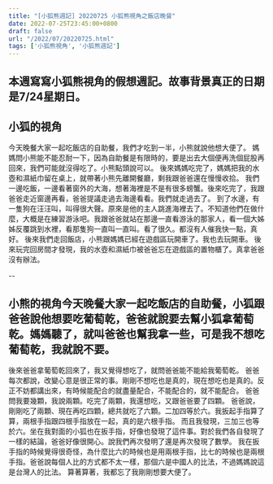 ```yaml
---
title: "[小狐熊週記] 20220725 小狐熊視角之飯店晚餐"
date: 2022-07-25T23:45:00+0800
draft: false
url: "/2022/07/20220725.html"
tags: ['小狐熊視角', '小狐熊週記']
---
```


本週寫寫小狐熊視角的假想週記。故事背景真正的日期是7/24星期日。
--
## 小狐的視角
今天晚餐大家一起吃飯店的自助餐，我們才吃到一半，小熊就說他想大便了。
媽媽問小熊能不能忍耐一下，因為自助餐是有限時的，要是出去大個便再洗個屁股再回來，我們可能就沒得吃了。小熊點頭說可以。
後來媽媽吃完了，媽媽把我的水壺和濕紙巾留在桌上，就帶著小熊先離開餐廳，剩我跟爸爸還在慢慢收拾。
我們一邊吃飯，一邊看著窗外的大海，想著海裡是不是有很多螃蟹。後來吃完了，我跟爸爸走近窗邊再看，爸爸提議走過去海邊看看。我們就走過去了。
到了水邊，有一隻狗在汪汪叫，叫得很大聲。原來是他的主人跳進海裡去了。不知道他們在做什麼，大概是在練習游泳吧。我跟爸爸就站在那邊一直看游泳的那家人，看一個大姊姊反覆跳到水裡，看那隻狗一直叫一直叫。看了很久。都沒有人催我快一點，真好。
後來我們走回飯店，小熊跟媽媽已經在遊戲區玩開車了。我也去玩開車。
後來玩完回房間才發現，我的水壺和濕紙巾被爸爸忘在遊戲區的置物櫃了。真拿爸爸沒有辦法。

--
## 小熊的視角今天晚餐大家一起吃飯店的自助餐，小狐跟爸爸說他想要吃葡萄乾，爸爸就說要去幫小狐拿葡萄乾。媽媽聽了，就叫爸爸也幫我拿一些，可是我不想吃葡萄乾，我就說不要。
後來爸爸拿葡萄乾回來了，我又覺得想吃了，就問爸爸能不能給我葡萄乾。
爸爸每次都說，改變心意是很正常的事。剛剛不想吃也是真的，現在想吃也是真的。反正不妨都講出來，有時候能配合的就盡量配合，不能配合的，就不能配合。
爸爸問我要幾顆，我說兩顆。吃完了兩顆，我還想吃，又跟爸爸要了四顆。
爸爸說，剛剛吃了兩顆、現在再吃四顆，總共就吃了六顆。二加四等於六。我扳起手指算了算，兩根手指跟四根手指放在一起，真的是六根手指。
而且我發現，三加三也等於六。坐在我對面的小狐也在扳手指，好像也發現了這件事。對於我們各自發現了一樣的結論，爸爸好像很開心。說我們再次發明了還是再次發現了數學。
我在扳手指的時候覺得很奇怪，為什麼比六的時候也是用兩根手指，比七的時候也是兩根手指。爸爸說每個人比的方式都不太一樣，那個六是中國人的比法，不過媽媽說這是台灣人的比法。
算著算著，我都忘了我剛剛想要大便了。
